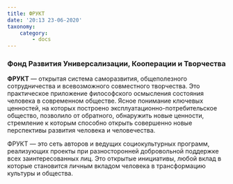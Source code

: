 ```yaml
---
title: ФРУКТ
date: '20:13 23-06-2020'
taxonomy:
    category:
        - docs
---
```


### Фонд Развития Универсализации, Кооперации и Творчества

**ФРУКТ** — открытая система саморазвития, общеполезного сотрудничества и всевозможного совместного творчества. Это практическое приложение философского осмысления состояния человека в современном обществе. Ясное понимание ключевых ценностей, на которых построено эксплуатационно-потребительское общество, позволило от обратного, обнаружить новые ценности, стремление к которым способно открыть совершенно новые перспективы развития человека и человечества.

ФРУКТ — это сеть авторов и ведущих социокультурных программ, реализующих проекты при разносторонней добровольной поддержке всех заинтересованных лиц. Это открытые инициативы, любой вклад в которые становится личным вкладом человека в трансформацию культуры и общества.